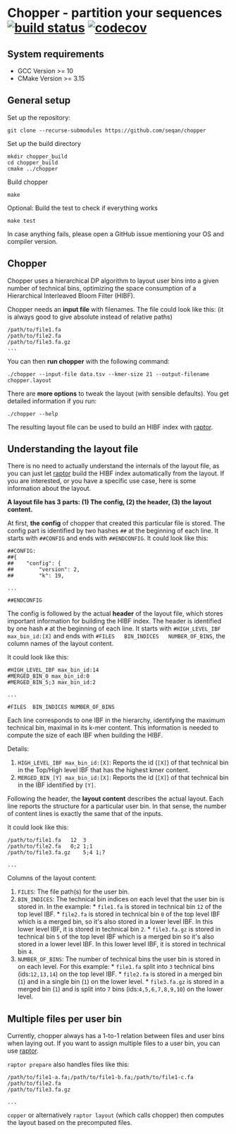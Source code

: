 # Chopper - partition your sequences [![build status][1]][2] [![codecov][3]][4]

[1]: https://github.com/seqan/chopper/actions/workflows/ci_linux.yml/badge.svg?branch=master
[2]: https://github.com/seqan/chopper/actions?query=branch%3Amaster
[3]: https://codecov.io/gh/seqan/chopper/branch/master/graph/badge.svg?token=SJVMYRUKW2
[4]: https://codecov.io/gh/seqan/chopper

## System requirements

* GCC Version >= 10
* CMake Version >= 3.15

## General setup

Set up the repository:

```
git clone --recurse-submodules https://github.com/seqan/chopper
```

Set up the build directory
```
mkdir chopper_build
cd chopper_build
cmake ../chopper
```

Build chopper
```
make
```

Optional: Build the test to check if everything works
```
make test
```
In case anything fails, please open a GitHub issue mentioning your OS and compiler version.


## Chopper

Chopper uses a hierarchical DP algorithm to layout user bins into a given number of technical bins,
optimizing the space consumption of a Hierarchical Interleaved Bloom Filter (HIBF).

Chopper needs an **input file** with filenames. The file could look like this:
(it is always good to give absolute instead of relative paths)

```
/path/to/file1.fa
/path/to/file2.fa
/path/to/file3.fa.gz
...
```

You can then **run chopper** with the following command:

```
./chopper --input-file data.tsv --kmer-size 21 --output-filename chopper.layout
```

There are **more options** to tweak the layout (with sensible defaults). You get detailed information if you run:
```
./chopper --help
```

The resulting layout file can be used to build an HIBF index with
[raptor](https://github.com/seqan/raptor).

## Understanding the layout file

There is no need to actually understand the internals of the layout file, as you can just let
[raptor](https://github.com/seqan/raptor) build the HIBF index automatically from the layout.
If you are interested, or you have a specific use case, here is some information about the layout.

**A layout file has 3 parts: (1) The config, (2) the header, (3) the layout content.**

At first, **the config** of chopper that created this particular file is stored.
The config part is identified by two hashes `##` at the beginning of each line. It starts with `##CONFIG` and ends with
`##ENDCONFIG`. It could look like this:

```
##CONFIG:
##{
##    "config": {
##        "version": 2,
##        "k": 19,

...

##ENDCONFIG
```

The config is followed by the actual **header** of the layout file, which stores important information for building the
HIBF index.
The header is identified by one hash `#` at the beginning of each line. It starts with `#HIGH_LEVEL_IBF max_bin_id:[X]`
and ends with `#FILES	BIN_INDICES	  NUMBER_OF_BINS`, the column names of the layout content.

It could look like this:

```
#HIGH_LEVEL_IBF max_bin_id:14
#MERGED_BIN_0 max_bin_id:0
#MERGED_BIN_5;3 max_bin_id:2

...

#FILES	BIN_INDICES	NUMBER_OF_BINS
```

Each line corresponds to one IBF in the hierarchy, identifying the maximum technical bin, maximal in its k-mer content.
This information is needed to compute the size of each IBF when building the HIBF.

Details:

1. `HIGH_LEVEL_IBF max_bin_id:[X]`: Reports the id (`[X]`) of that technical bin in the Top/High level IBF that has the
                                    highest kmer content.
2. `MERGED_BIN_[Y] max_bin_id:[X]`: Reports the id (`[X]`) of that technical bin in the IBF identified by `[Y]`.


Following the header, the **layout content** describes the actual layout.
Each line reports the structure for a particular user bin. In that sense, the number of content lines is exactly the
same that of the inputs.

It could look like this:

```
/path/to/file1.fa	12	3
/path/to/file2.fa	0;2	1;1
/path/to/file3.fa.gz	5;4	1;7

...
```

Columns of the layout content:

1. `FILES`: The file path(s) for the user bin.
2. `BIN_INDICES`: The technical bin indices on each level that the user bin is stored in. In the example:
                  * `file1.fa` is stored in technical bin `12` of the top level IBF.
                  * `file2.fa` is stored in technical bin `0` of the top level IBF which is a merged bin, so it's
                    also stored in a lower level IBF. In this lower level IBF, it is stored in technical bin `2`.
                  * `file3.fa.gz` is stored in technical bin `5` of the top level IBF which is a merged bin so it's
                    also stored in a lower level IBF.  In this lower level IBF, it is stored in technical bin `4`.
3. `NUMBER_OF_BINS`: The number of technical bins the user bin is stored in on each level. For this example:
                  * `file1.fa` split into `3` technical bins (ids:`12,13,14`) on the top level IBF.
                  * `file2.fa` is stored in a merged bin (`1`) and in a single bin (`1`) on the lower level.
                  * `file3.fa.gz` is stored in a merged bin (`1`) and is split into `7` bins (ids:`4,5,6,7,8,9,10`)
                     on the lower level.

## Multiple files per user bin

Currently, chopper always has a 1-to-1 relation between files and user bins when laying out.
If you want to assign multiple files to a user bin, you can use [raptor](https://github.com/seqan/raptor).

`raptor prepare` also handles files like this:

```
/path/to/file1-a.fa;/path/to/file1-b.fa;/path/to/file1-c.fa
/path/to/file2.fa
/path/to/file3.fa.gz

...
```

`copper` or alternatively `raptor layout` (which calls chopper) then computes the layout based on the precomputed files.
